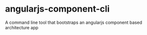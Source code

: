 # angularjs-component-cli
A command line tool that bootstraps an angularjs component based architecture app
